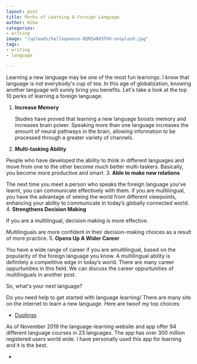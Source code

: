 ```yaml
---
layout: post
title: Perks of Learning A Foreign Language
author: Hiba
categories:
- writing
image: "/uploads/helloquence-OQMZwNd3ThU-unsplash.jpg"
tags:
- writing
- language

---
```

Learning a new language may be one of the most fun learnings. I know that language is not everybody's cup of tea. In this age of globalization, knowing another language will surely bring you benefits. Let's take a look at the top 10 perks of learning a foreign language. 

1. **Increase Memory**

   Studies have proved that learning a new language boosts memory and increases brain power. Speaking more than one language increases the amount of neural pathways in the brain, allowing information to be processed through a greater variety of channels.
2.  **Multi-tasking Ability**

   People who have developed the ability to think in different languages and move from one to the other become much better multi-taskers. Basically, you become more productive and smart.
3. **Able to make new relations**

   The next time you meet a person who speaks the foreign language you've learnt, you can communicate effectively with them. if you are multilingual, you have the advantage of seeing the world from different viewpoints, enhancing your ability to communicate in today’s globally connected world.
4. **Strengthens Decision Making**

   If you are a multilingual, decision making is more effective. 

   Multilinguals are more confident in their decision-making choices as a result of more practice.
5. **Opens Up A Wider Career**

   You have a wide range of career if you are  amultilingual, based on the popularity of the foreign language you know. A multilingual ability is definitely a competitive edge in today’s world. There are many career oppurtunities in this field. We can discuss the career oppurtunities of multilinguals in another post.

So, what's your next language?

Do you need help to get started with language learning/ There are many site on the internet to learn a new language. Here are twoof my top choices:

* [Duolingo](https://www.duolingo.com/ "duolingo")

As of November 2019 the language-learning website and app offer 94 different language courses in 23 languages. The app has over 300 million registered users world wide. I have personally used this app for learning and it is the best.

* 